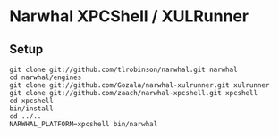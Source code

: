 Narwhal XPCShell / XULRunner
============================

Setup
-----

    git clone git://github.com/tlrobinson/narwhal.git narwhal
    cd narwhal/engines
    git clone git://github.com/Gozala/narwhal-xulrunner.git xulrunner
    git clone git://github.com/zaach/narwhal-xpcshell.git xpcshell
    cd xpcshell
    bin/install
    cd ../..
    NARWHAL_PLATFORM=xpcshell bin/narwhal
